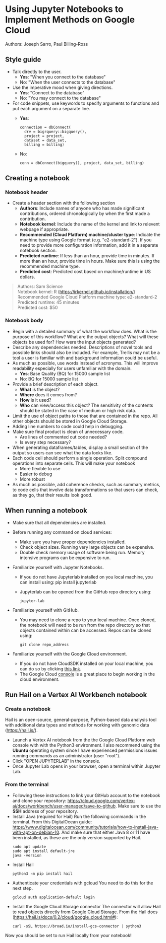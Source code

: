 # Using Jupyter Notebooks to Implement Methods on Google Cloud
Authors: Joseph Sarro, Paul Billing-Ross

## Style guide
* Talk directly to the user.
  * **Yes**: "When you connect to the database"
  * No:  "When the user connects to the database"
* Use the imperative mood when giving directions.
  * **Yes**: "Connect to the database"
  * No: "You may connect to the database"
* For code snippets, use keywords to specify arguments to functions and put each argument on a separate line.
  * **Yes**:
    
        connection = dbConnect(  
          drv = bigrquery::bigquery(),  
          project = project,  
          dataset = data_set,  
          billing = billing)  
  * No:
    
        conn = dbConnect(bigquery(), project, data_set, billing)

## Creating a notebook
### Notebook header
* Create a header section with the following section
  * **Authors**: Include names of anyone who has made significant contributions, ordered chronologically by when the first made a contribution.
  * **Notebook kernel**: Include the name of the kernel and link to relevent webpage if appropriate.
  * **Recommended (Cloud Platform) machine/cluster type**: Indicate the machine type using Google format (e.g. "e2-standard-2"). If you need to provide more configuration information, add it in a separate notebook section.
  * **Predicted runtime**: If less than an hour, provide time in minutes. If more than an hour, provide time in hours. Make sure this is using the recommended machine type.
  * **Predicted cost**: Predicted cost based on machine/runtime in US dollars.

 > Authors: Sam Science  
 > Notebook kernel: R (https://irkernel.github.io/installation/)  
 > Recommended Google Cloud Platform machine type: e2-standard-2  
 > Predicted runtime: 45 minutes  
 > Predicted cost: $50  

### Notebook body
* Begin with a detailed summary of what the workflow does. What is the purpose of this workflow? What are the output objects? What will these objects be used for? How were the input objects generated?
* Describe any dependencies needed. Descriptions of novel tools and possible links should also be included. For example, Trellis may not be a tool a user is familiar with and background information could be useful.
* As much as possible, use words instead of acronyms. This will improve readability especially for users unfamiliar with the domain.
  * **Yes**: Base Quality (BQ) for 15000 sample list
  * No: BQ for 15000 sample list
* Provide a brief description of each object.
  * **What** is the object?
  * **Where** does it comes from?
  * **How** is it used?
  * **Who** can view/access this object? The sensitivity of the contents should be stated in the case of medium or high risk data.
* Limit the use of object paths to those that are contained in the repo. All other objects should be stored in Google Cloud Storage.
* Adding line numbers to code could help in debugging.
* Make sure final product is clean of unnecessary code.
  * Are lines of commented out code needed?
  * Is every step necessary?
* When generating dataframes/tables, display a small section of the output so users can see what the data looks like.
* Each code cell should perform a single operation. Split compound operations into separate cells. This will make your notebook
  * More flexible to use
  * Easier to debug
  * More robust
* As much as possible, add coherence checks, such as summary metrics, to code cells that involve data transformations so that users can check, as they go, that their results look good.

## When running a notebook
* Make sure that all dependencies are installed.
* Before running any command on cloud services:
  * Make sure you have proper dependencies installed.
  * Check object sizes. Running very large objects can be expensive.
  * Double check memory usage of software being run. Memory intensive programs can be expensive to run.
* Familiarize yourself with Jupyter Notebooks.
  * If you do not have Jupyterlab installed on you local machine, you can install using: pip install jupyterlab
  * Jupyterlab can be opened from the GitHub repo directory using:

    ```
    jupyter-lab
    ```

* Familiarize yourself with GitHub.
  * You may need to clone a repo to your local machine. Once cloned, the notebook will need to be run from the repo directory so that objects contained within can be accessed. Repos can be cloned using:

    ```
    git clone repo_address
    ```
    
* Familiarize yourself with the Google Cloud environment.
  * If you do not have CloudSDK installed on your local machine, you can do so by clicking [this link](https://cloud.google.com/sdk/docs/install).
  * The Google Cloud [console](console.cloud.google.com) is a great place to begin working in the cloud environment.

## Run Hail on a Vertex AI Workbench notebook
### Create a notebook
Hail is an open-source, general-purpose, Python-based data analysis tool with additional data types and methods for working with genomic data (https://hail.is/).
* Launch a Vertex AI notebook from the the Google Cloud Platform web console with with the Python3 environment. I also recommend using the **Ubuntu** operating system since I have experienced permissions issues running commands as an administrator (user "root").
* Click "OPEN JUPYTERLAB" in the console.
* Once Jupyter Lab opens in your browser, open a terminal within Jupyter Lab.

### From the terminal
* Following these instructions to link your GitHub account to the notebook and clone your repository: 
  https://cloud.google.com/vertex-ai/docs/workbench/user-managed/save-to-github. Make sure to use the **SSH** address of your repository.
* Install Java (required for Hail)
Run the following commands in the terminal. From this DigitalOcean guide:  
https://www.digitalocean.com/community/tutorials/how-to-install-java-with-apt-on-debian-10. And make sure that either Java 8 or 11 have been installed, as these are the only version supported by Hail.
    ```
    sudo apt update  
    sudo apt install default-jre  
    java -version
    ```
* Install Hail
    ```
    python3 -m pip install hail
    ```
* Authenticate your credentials with gcloud
You need to do this for the next step.
    ```
    gcloud auth application-default login
    ```
* Install the Google Cloud Storage connector
The connector will allow Hail to read objects directly from Google Cloud Storage. From the Hail docs (https://hail.is/docs/0.2/cloud/google_cloud.html#):
    ```
    curl -sSL https://broad.io/install-gcs-connector | python3
    ```
Now you should be set to run Hail locally from your notebook!
